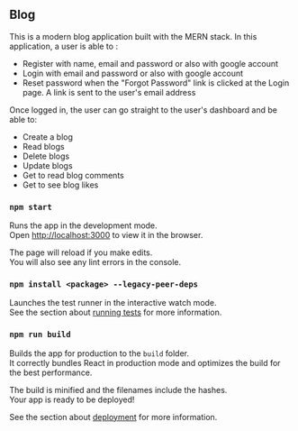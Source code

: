 ## Blog

This is a modern blog application built with the MERN stack. In this application, a user is able to :

- Register with name, email and password or also with google account
- Login with email and password or also with google account
- Reset password when the "Forgot Password" link is clicked at the Login page. A link is sent to the user's email address

Once logged in, the user can go straight to the user's dashboard and be able to:

- Create a blog
- Read blogs
- Delete blogs
- Update blogs
- Get to read blog comments
- Get to see blog likes

### `npm start`

Runs the app in the development mode.<br />
Open [http://localhost:3000](http://localhost:3000) to view it in the browser.

The page will reload if you make edits.<br />
You will also see any lint errors in the console.

### `npm install <package> --legacy-peer-deps`

Launches the test runner in the interactive watch mode.<br />
See the section about [running tests](https://facebook.github.io/create-react-app/docs/running-tests) for more information.

### `npm run build`

Builds the app for production to the `build` folder.<br />
It correctly bundles React in production mode and optimizes the build for the best performance.

The build is minified and the filenames include the hashes.<br />
Your app is ready to be deployed!

See the section about [deployment](https://facebook.github.io/create-react-app/docs/deployment) for more information.
